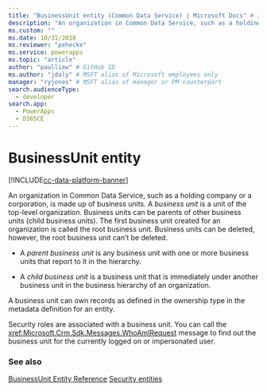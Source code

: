 ```yaml
---
title: "BusinessUnit entity (Common Data Service) | Microsoft Docs" # Intent and product brand in a unique string of 43-59 chars including spaces
description: "An organization in Common Data Service, such as a holding company or a corporation, is made up of business units." # 115-145 characters including spaces. This abstract displays in the search result.
ms.custom: ""
ms.date: 10/31/2018
ms.reviewer: "pehecke"
ms.service: powerapps
ms.topic: "article"
author: "paulliew" # GitHub ID
ms.author: "jdaly" # MSFT alias of Microsoft employees only
manager: "ryjones" # MSFT alias of manager or PM counterpart
search.audienceType: 
  - developer
search.app: 
  - PowerApps
  - D365CE
---
```

# BusinessUnit entity

[!INCLUDE[cc-data-platform-banner](../../includes/cc-data-platform-banner.md)]

An organization in Common Data Service, such as a holding company or a corporation, is made up of business units. A *business unit* is a unit of the top-level organization. Business units can be parents of other business units (child business units). The first business unit created for an organization is called the root business unit. Business units can be deleted, however, the root business unit can’t be deleted.  
  
- A *parent business unit* is any business unit with one or more business units that report to it in the hierarchy.  
  
- A *child business unit* is a business unit that is immediately under another business unit in the business hierarchy of an organization.  
  
 A business unit can own records as defined in the ownership type in the metadata definition for an entity. 
  
 Security roles are associated with a business unit. You can call the <xref:Microsoft.Crm.Sdk.Messages.WhoAmIRequest> message to find out the business unit for the currently logged on or impersonated user.

### See also

[BusinessUnit Entity Reference](reference/entities/businessunit.md)
[Security entities](security-model.md)